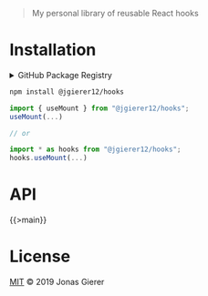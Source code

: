 > My personal library of reusable React hooks

# Installation

<details>

<summary>GitHub Package Registry</summary>

This package is published on both the
[GitHub Package Registry](https://github.com/features/package-registry) and the
npm registry. To use the GPR, change the registry for the `@jgierer12` scope
before installing:

```sh
echo "@jgierer12:registry=https://npm.pkg.github.com" >> .npmrc
```

</details>

```sh
npm install @jgierer12/hooks
```

```js
import { useMount } from "@jgierer12/hooks";
useMount(...)

// or

import * as hooks from "@jgierer12/hooks";
hooks.useMount(...)
```

# API

{{>main}}

# License

[MIT](LICENSE) &copy; 2019 Jonas Gierer
